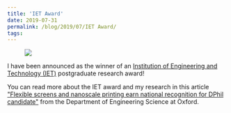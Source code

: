 ```yaml
---
title: 'IET Award'
date: 2019-07-31
permalink: /blog/2019/07/IET Award/
tags:
---
```


<figure>
  <img src="http://hhpp.github.io/images/IET Badge 2019.jpg"/>
</figure>

I have been announced as the winner of an [Institution of Engineering and Technology (IET)](https://www.theiet.org/) postgraduate research award! 

You can read more about the IET award and my research in this article ["Flexible screens and nanoscale printing earn national recognition for DPhil candidate"](https://eng.ox.ac.uk/news/flexible-screens-and-nanoscale-printing-earn-national-recognition-for-dphil-candidate/) from the Department of Engineering Science at Oxford. 
<!-- break -->